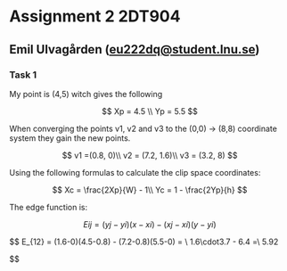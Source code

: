# Assignment 2 2DT904

## Emil Ulvagården (<eu222dq@student.lnu.se>)

### Task 1

My point is (4,5) witch gives the following

$$
Xp = 4.5 \\
Yp = 5.5
$$

When converging the points v1, v2 and v3 to the (0,0) -> (8,8) coordinate system they gain the new points.

$$
v1 =(0.8, 0)\\
v2 = (7.2, 1.6)\\
v3 = (3.2, 8)
$$

Using the following formulas to calculate the clip space coordinates:

$$
Xc = \frac{2Xp}{W} - 1\\
Yc = 1 - \frac{2Yp}{h}
$$

The edge function is:

$$
E{ij} = (yj-yi)(x-xi) - (xj-xi)(y-yi)
$$

$$
E_{12} = (1.6-0)(4.5-0.8) - (7.2-0.8)(5.5-0) = \\
1.6\cdot3.7 - 6.4 =\\
5.92

$$
